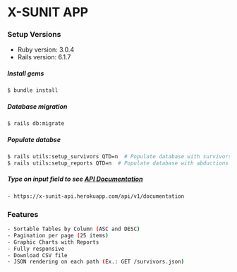 # X-SUNIT APP

### Setup Versions
* Ruby version: 3.0.4
* Rails version: 6.1.7

##### Install gems
```sh
$ bundle install
```
##### Database migration
```sh
$ rails db:migrate 
```
##### Populate databse
```sh
$ rails utils:setup_survivors QTD=n  # Populate database with survivors (specify quantity w/ QTD=n)
$ rails utils:setup_reports QTD=n  # Populate database with abductions reports (specify quantity w/ QTD=n)
```

##### Type on input field to see [API Documentation](https://x-sunit-api.herokuapp.com/documentation)
```sh
- https://x-sunit-api.herokuapp.com/api/v1/documentation
```

### Features
```sh
- Sortable Tables by Column (ASC and DESC)
- Pagination per page (25 items)
- Graphic Charts with Reports
- Fully responsive
- Download CSV file
- JSON rendering on each path (Ex.: GET /survivors.json)
```
